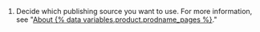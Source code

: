 1. Decide which publishing source you want to use.  For more information, see "[About {% data variables.product.prodname_pages %}](/articles/about-github-pages#publishing-sources-for-github-pages-sites)."
